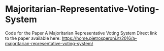 # Majoritarian-Representative-Voting-System
Code for the Paper A Majoritarian Representative Voting System
Direct link to the paper available here: https://home.pietrosperoni.it/2016/a-majoritarian-representative-voting-system/

